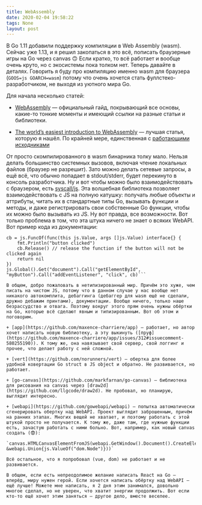 ```yaml
---
title: WebAssembly
date: 2020-02-04 19:58:22
tags: None
layout: post
---
```


В Go 1.11 добавили поддержку компиляции в Web Assembly (wasm). Сейчас уже 1.13, и я решил закопаться в это всё, пописать браузерные игры на Go через canvas 🙃 Если кратко, то всё работает и вообще очень круто, но с экосистемы пока толком нет. Теперь давайте в деталях. Говорить я буду про компиляцию именно wasm для браузера (`GOOS=js GOARCH=wasm`) потому что очень хочется стать фуллстеко-разработчиком, не выходя из уютного мира Go.

Для начала несколько статей:

+ [WebAssembly](https://github.com/golang/go/wiki/WebAssembly) — официальный гайд, покрывающий все основы, какие-то тонкие моменты и имеющий ссылки на разные статьи и библиотеки.

+ [The world’s easiest introduction to WebAssembly](https://www.freecodecamp.org/news/webassembly-with-golang-is-fun-b243c0e34f02/) — лучшая статья, которую я нашёл. По крайней мере, единственная с [работающими исходниками](https://github.com/olso/go-wasm-cat-game-on-canvas-with-docker)

От просто скомпилированного в wasm бинарника толку мало. Нельзя делать большинство системных вызовов, включая чтение локальных файлов (браузер не разрешит). Зато можно делать сетевые запросы, а ещё всё, что обычно попадает в stdout/stderr, будет перекинуто в консоль разработчика. Ну и вот чтобы можно было взаимодействовать с браузером, есть [syscall/js](https://godoc.org/syscall/js). Эта волшебная библиотека позволяет взаимодействовать с JS на полную катушку: получать любые объекты и аттрибуты, читать их в стандартные типы Go, вызывать функции и методы, и даже регистрировать свои собственные Go функции, чтобы их можно было вызывать из JS. Ну вот правда, все возможности. Вот только проблема в том, что эта штука ничего не знает о всяких WebAPI.  Вот пример кода из документации:

```var cb js.Func
cb = js.FuncOf(func(this js.Value, args []js.Value) interface{} {
    fmt.Println("button clicked")
    cb.Release() // release the function if the button will not be clicked again
    return nil
})
js.Global().Get("document").Call("getElementById", "myButton").Call("addEventListener", "click", cb)```

В общем, добро пожаловать в нетипизированный мир. Причём это хуже, чем писать на чистом JS, потому что в данном случае у нас вообще нет никакого автокомплита, дебаггинга (дебаггер для wasm ещё не сделали, дружно дебажим принтами), документации. Вообще ничего, только наше безрассудство и отвага. Поэтому вокруг этого прям очень нужны обёртки на Go, которые всё сделают явным и типизированным. Вот об этом и поговорим.

+ [app](https://github.com/maxence-charriere/app) — работает, но автор хочет написать новую библиотеку, а эту выкинуть ([пруф](https://github.com/maxence-charriere/app/issues/312#issuecomment-580255190)). К тому же, она навязывает свой сервер, свой логгинг и прочее, что делает работу с ней сложной.

+ [vert](https://github.com/norunners/vert) — обертка для более удобной ковертации Go struct в JS object и обратно. Не развивается, но работает.

+ [go-canvas](https://github.com/markfarnan/go-canvas) — библиотека для рисования на canvas через [draw2d](https://github.com/llgcode/draw2d). Не пробовал, но планирую, выглядит интересно.

+ [webapi](https://github.com/gowebapi/webapi) — попытка автоматически сгенерировать обертку над WebAPI. Проект выглядит заброшенным, причём на ранних этапах. Многих вещей не хватает, и поэтому работать с этой штукой просто не получается. К тому же, даже там, где нужные функции есть, зачастую работать с ними больно. Вот, например, как новый canvas создать (😨):

`canvas.HTMLCanvasElementFromJS(webapi.GetWindow().Document().CreateElement("canvas", &webapi.Union{js.ValueOf("dom.Node")}))`

Всё остальное, что я попробовал (vue, dom) не работает и не развивается.

В общем, если есть непреодолимое желание написать React на Go — вперёд, миру нужен герой. Если хочется написать обёртку над WebAPI — ещё лучше! Можете мне написать, я 2 дня этим занимался, довольно многое сделал, но не уверен, что хватит энергии продолжить. Вот если кто-то ещё хочет этим заняться — другое дело, вместе веселее.
